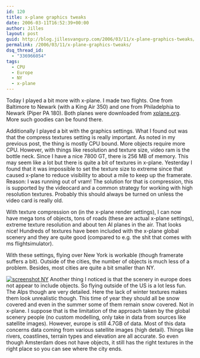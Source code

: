 ```yaml
---
id: 120
title: x-plane graphics tweaks
date: 2006-03-11T16:52:39+00:00
author: Jilles
layout: post
guid: http://blog.jillesvangurp.com/2006/03/11/x-plane-graphics-tweaks/
permalink: /2006/03/11/x-plane-graphics-tweaks/
dsq_thread_id:
  - "336966054"
tags:
  - CPU
  - Europe
  - NY
  - x-plane
---
```

Today I played a bit more with x-plane. I made two flights. One from Baltimore to Newark (with a King Air 350) and one from Philadelphia to Newark (Piper PA 180). Both planes were downloaded from [xplane.org](http://www.x-plane.org). More such goodies can be found there.

Additionally I played a bit with the graphics settings. What I found out was that the compress textures setting is really important. As noted in my previous post, the thing is mostly CPU bound. More objects require more CPU. However, with things like resolution and texture size, video ram is the bottle neck. Since I have a nice 7800 GT, there is 256 MB of memory. This may seem like a lot but there is quite a bit of textures in x-plane. Yesterday I found that it was impossible to set the texture size to extreme since that caused x-plane to reduce visibility to about a mile to keep up the framerate. Reason: I was running out of vram! The solution for that is compression, this is supported by the videocard and a common strategy for working with high resolution textures. Probably this should always be turned on unless the video card is really old.

With texture compression on (in the x-plane render settings), I can now have mega tons of objects, tons of roads (these are actual x-plane settings), extreme texture resolution and about ten AI planes in the air. That looks nice! Hundreds of textures have been included with the x-plane global scenery and they are quite good (compared to e.g. the shit that comes with ms flightsimulator).

With these settings, flying over New York is workable (though framerate suffers a bit). Outside of the cities, the number of objects is much less of a problem. Besides, most cities are quite a bit smaller than NY.

[![screenshot NY](https://www.jillesvangurp.com/wp-content/uploads/2006/03/x-plane1.jpg)](https://www.jillesvangurp.com/wp-content/uploads/2006/03/x-plane1.jpg)
Another thing I noticed is that the scenery in europe does not appear to include objects. So flying outside of the US is a lot less fun. The Alps though are very detailed. Here the lack of winter textures makes them look unrealistic though. This time of year they should all be snow covered and even in the summer some of them remain snow covered. Not in x-plane. I suppose that is the limitation of the approach taken by the global scenery people (no custom modelling, only take in data from sources like satellite images). However, europe is still 4.7GB of data. Most of this data concerns data coming from various satellite images (high detail). Things like rivers, coastlines, terrain types and elevation are all accurate. So even though Amsterdam does not have objects, it still has the right textures in the right place so you can see where the city ends.